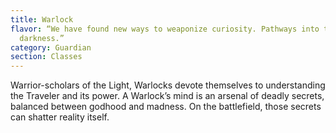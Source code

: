 ```yaml
---
title: Warlock
flavor: “We have found new ways to weaponize curiosity. Pathways into the
  darkness.”
category: Guardian
section: Classes
---
```


Warrior-scholars of the Light, Warlocks devote themselves to understanding the Traveler and its power. A Warlock’s mind is an arsenal of deadly secrets, balanced between godhood and madness. On the battlefield, those secrets can shatter reality itself.
